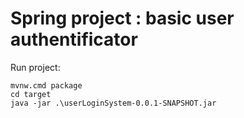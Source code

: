 # Spring project : basic user authentificator

Run project:
```shell
mvnw.cmd package
cd target
java -jar .\userLoginSystem-0.0.1-SNAPSHOT.jar
```
